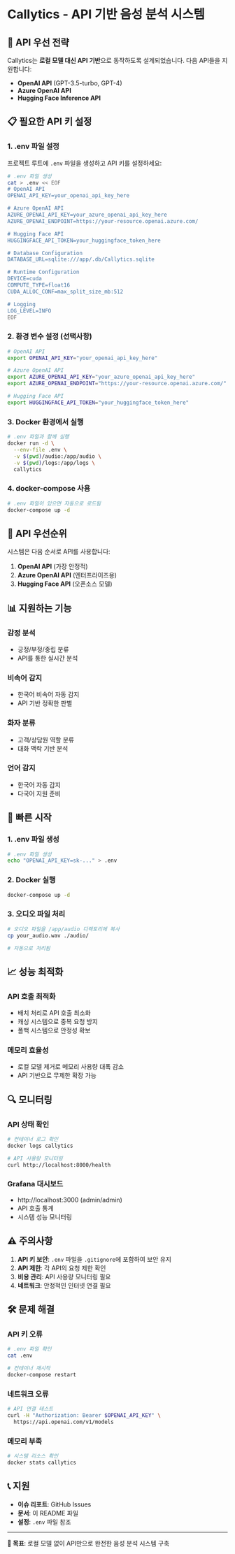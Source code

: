 # Callytics - API 기반 음성 분석 시스템

## 🚀 **API 우선 전략**

Callytics는 **로컬 모델 대신 API 기반**으로 동작하도록 설계되었습니다. 다음 API들을 지원합니다:

- **OpenAI API** (GPT-3.5-turbo, GPT-4)
- **Azure OpenAI API** 
- **Hugging Face Inference API**

## 📋 **필요한 API 키 설정**

### 1. .env 파일 설정

프로젝트 루트에 `.env` 파일을 생성하고 API 키를 설정하세요:

```bash
# .env 파일 생성
cat > .env << EOF
# OpenAI API
OPENAI_API_KEY=your_openai_api_key_here

# Azure OpenAI API
AZURE_OPENAI_API_KEY=your_azure_openai_api_key_here
AZURE_OPENAI_ENDPOINT=https://your-resource.openai.azure.com/

# Hugging Face API
HUGGINGFACE_API_TOKEN=your_huggingface_token_here

# Database Configuration
DATABASE_URL=sqlite:///app/.db/Callytics.sqlite

# Runtime Configuration
DEVICE=cuda
COMPUTE_TYPE=float16
CUDA_ALLOC_CONF=max_split_size_mb:512

# Logging
LOG_LEVEL=INFO
EOF
```

### 2. 환경 변수 설정 (선택사항)

```bash
# OpenAI API
export OPENAI_API_KEY="your_openai_api_key_here"

# Azure OpenAI API
export AZURE_OPENAI_API_KEY="your_azure_openai_api_key_here"
export AZURE_OPENAI_ENDPOINT="https://your-resource.openai.azure.com/"

# Hugging Face API
export HUGGINGFACE_API_TOKEN="your_huggingface_token_here"
```

### 3. Docker 환경에서 실행

```bash
# .env 파일과 함께 실행
docker run -d \
  --env-file .env \
  -v $(pwd)/audio:/app/audio \
  -v $(pwd)/logs:/app/logs \
  callytics
```

### 4. docker-compose 사용

```bash
# .env 파일이 있으면 자동으로 로드됨
docker-compose up -d
```

## 🔧 **API 우선순위**

시스템은 다음 순서로 API를 사용합니다:

1. **OpenAI API** (가장 안정적)
2. **Azure OpenAI API** (엔터프라이즈용)
3. **Hugging Face API** (오픈소스 모델)

## 📊 **지원하는 기능**

### 감정 분석
- 긍정/부정/중립 분류
- API를 통한 실시간 분석

### 비속어 감지
- 한국어 비속어 자동 감지
- API 기반 정확한 판별

### 화자 분류
- 고객/상담원 역할 분류
- 대화 맥락 기반 분석

### 언어 감지
- 한국어 자동 감지
- 다국어 지원 준비

## 🚀 **빠른 시작**

### 1. .env 파일 생성
```bash
# .env 파일 생성
echo "OPENAI_API_KEY=sk-..." > .env
```

### 2. Docker 실행
```bash
docker-compose up -d
```

### 3. 오디오 파일 처리
```bash
# 오디오 파일을 /app/audio 디렉토리에 복사
cp your_audio.wav ./audio/

# 자동으로 처리됨
```

## 📈 **성능 최적화**

### API 호출 최적화
- 배치 처리로 API 호출 최소화
- 캐싱 시스템으로 중복 요청 방지
- 폴백 시스템으로 안정성 확보

### 메모리 효율성
- 로컬 모델 제거로 메모리 사용량 대폭 감소
- API 기반으로 무제한 확장 가능

## 🔍 **모니터링**

### API 상태 확인
```bash
# 컨테이너 로그 확인
docker logs callytics

# API 사용량 모니터링
curl http://localhost:8000/health
```

### Grafana 대시보드
- http://localhost:3000 (admin/admin)
- API 호출 통계
- 시스템 성능 모니터링

## ⚠️ **주의사항**

1. **API 키 보안**: `.env` 파일을 `.gitignore`에 포함하여 보안 유지
2. **API 제한**: 각 API의 요청 제한 확인
3. **비용 관리**: API 사용량 모니터링 필요
4. **네트워크**: 안정적인 인터넷 연결 필요

## 🛠️ **문제 해결**

### API 키 오류
```bash
# .env 파일 확인
cat .env

# 컨테이너 재시작
docker-compose restart
```

### 네트워크 오류
```bash
# API 연결 테스트
curl -H "Authorization: Bearer $OPENAI_API_KEY" \
  https://api.openai.com/v1/models
```

### 메모리 부족
```bash
# 시스템 리소스 확인
docker stats callytics
```

## 📞 **지원**

- **이슈 리포트**: GitHub Issues
- **문서**: 이 README 파일
- **설정**: `.env` 파일 참조

---

**🎯 목표**: 로컬 모델 없이 API만으로 완전한 음성 분석 시스템 구축 